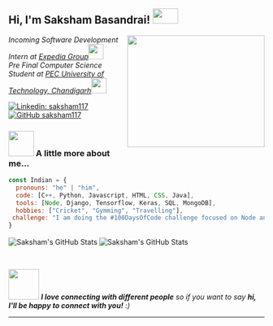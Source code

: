 
<h2> Hi, I'm Saksham Basandrai! <img src="https://raw.githubusercontent.com/iampavangandhi/iampavangandhi/master/gifs/Hi.gif" width="50" height = "30"></h2>
<img align='right' src="https://media.giphy.com/media/26SdS6M9jzxdqq72JU/giphy.gif" width="270" height = "220">
<p><em>Incoming Software Development Intern at <a href="https://www.expediagroup.com/home/default.aspx">Expedia Group</a><img src="https://media.giphy.com/media/WUlplcMpOCEmTGBtBW/giphy.gif" width="30"> <br>
Pre Final Computer Science Student at <a href="https://www.pec.ac.in/">PEC University of Technology, Chandigarh</a><img src="https://media.giphy.com/media/fYSnHlufseco8Fh93Z/giphy.gif" width="30"></br>
</em></p>

[![Linkedin: saksham117](https://img.shields.io/badge/-saksham117-blue?style=flat-square&logo=Linkedin&logoColor=white&link=https://www.linkedin.com/in/saksham-basandrai117/)](https://www.linkedin.com/in/saksham-basandrai117/)
[![GitHub saksham117](https://img.shields.io/github/followers/saksham117?label=follow&style=social)](https://github.com/saksham117)


### <img src="https://media.giphy.com/media/VgCDAzcKvsR6OM0uWg/giphy.gif" width="50"> A little more about me...  

```javascript
const Indian = {
  pronouns: "he" | "him",
  code: [C++, Python, Javascript, HTML, CSS, Java],
  tools: [Node, Django, Tensorflow, Keras, SQL, MongoDB],
  hobbies: ["Cricket", "Gymming", "Travelling"],
 challenge: "I am doing the #100DaysOfCode challenge focused on Node and React"
}
```
<p>
   <img align="center" src="https://github-readme-stats.vercel.app/api?username=saksham117&theme=radical&show_icons=true&count_private=true&title_color=fff&icon_color=79ff97&text_color=9f9f9f&bg_color=151515&line_height=33" alt="Saksham's GitHub Stats"/>
   <img align="center" src="https://github-readme-stats.vercel.app/api/top-langs/?username=saksham117&hide=html&show_icons=true&theme=tokyonight&title_color=fff&icon_color=79ff97&text_color=9f9f9f&bg_color=151515" alt="Saksham's GitHub Stats"/>
</p>
<br>


<img src="https://media.giphy.com/media/LnQjpWaON8nhr21vNW/giphy.gif" width="60"> <em><b>I love connecting with different people</b> so if you want to say <b>hi, I'll be happy to connect with you!</b> :)</em>

---

